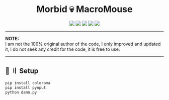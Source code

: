 <h1 align="center">
  Morbid 💀 MacroMouse
</h1>

<p align="center"> 
  <kbd>
  </kbd>
</p>
<p align="center">
   <img src="https://mariskalrock.com/wp-content/uploads/2019/05/i-am-morbid-logo.jpg">
  <img src="https://img.shields.io/github/languages/top/dev-hyns/Damn-Autoclicker?style=flat-square">
  <img src="https://img.shields.io/github/last-commit/dev-hyns/Damn-Autoclicker?style=flat-square">
  <img src="https://img.shields.io/github/stars/dev-hyns/Damn-Autoclicker?color=%02B039&label=Stars&style=flat-square">
  <img src="https://img.shields.io/github/forks/dev-hyns/Damn-Autoclicker?color=%02B039&label=Forks&style=flat-square">
</p>

---

</h2>

**NOTE:** \
I am not the 100% original author of the code, I only improved and updated it, I do not seek any credit for the code, it is free to use.

---

## <a id="setup"></a> 📁 〢 Setup

```python
pip install colorama
pip install pynput
python damn.py
```

